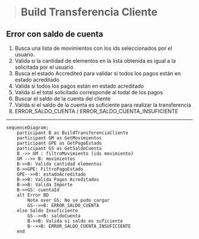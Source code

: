 > # Build Transferencia Cliente

## Error con saldo de cuenta
1. Busca una lista de movimientos con los ids seleccionados por el usuario.
2. Valida si la cantidad de elementos en la lista obtenida es igual a la solicitada por el usuario
3. Busca el estado Accredited para validar si todos los pagos están en estado acreditado
4. Valida si todos los pagos están en estado acreditado
5. Valida si el total solicitado corresponde al todal de los pagos
6. Buscar el saldo de la cuenta del cliente
7. Valida si el saldo de la cuenta es suficiente para realizar la transferencia
8. ERROR_SALDO_CUENTA / ERROR_SALDO_CUENTA_INSUFICIENTE
***


```mermaid
sequenceDiagram;
    participant B as BuildTransferenciaCliente
    participant GM as GetMovimientos
    participant GPE as GetPagoEstado
    participant GS as GetSaldoCuenta
    B ->> GM : filtroMovimiento (ids movimiento)
    GM -->> B: movimientos
    B->>B: Valida cantidad elementos
    B->>GPE: FiltroPagoEstado
    GPE-->>B: estadoAcreditado
    B->>B: Valida Pagos Acreditados
    B->>B: Valida Importe
    B->>GS: cuentaId
    alt Error BD
        Note over GS: No se pudo cargar
        GS-->>B: ERROR_SALDO_CUENTA
    else Saldo Insuficiente
        GS-->>B: saldoCuenta
        B->>B: Valida si saldo es suficiente 
        B-->>B: ERROR_SALDO_CUENTA_INSUFICIENTE
    end
```


